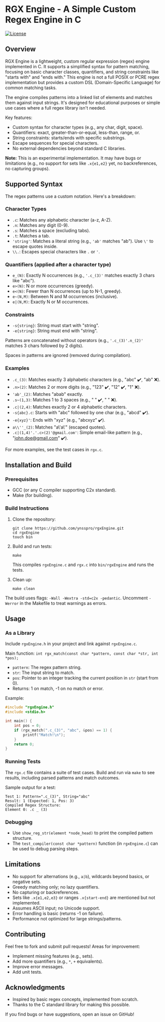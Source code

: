 # RGX Engine - A Simple Custom Regex Engine in C

[![License](https://img.shields.io/badge/license-MIT-blue.svg)](LICENSE)  


## Overview

RGX Engine is a lightweight, custom regular expression (regex) engine implemented in C. It supports a simplified syntax for pattern matching, focusing on basic character classes, quantifiers, and string constraints like "starts with" and "ends with." This engine is not a full POSIX or PCRE regex implementation but provides a custom DSL (Domain-Specific Language) for common matching tasks.

The engine compiles patterns into a linked list of elements and matches them against input strings. It's designed for educational purposes or simple use cases where a full regex library isn't needed.

Key features:
- Custom syntax for character types (e.g., any char, digit, space).
- Quantifiers: exact, greater-than-or-equal, less-than, range, or.
- String constraints: starts/ends with specific substrings.
- Escape sequences for special characters.
- No external dependencies beyond standard C libraries.

**Note:** This is an experimental implementation. It may have bugs or limitations (e.g., no support for sets like `.x{e1,e2}` yet, no backreferences, no capturing groups).

## Supported Syntax

The regex patterns use a custom notation. Here's a breakdown:

### Character Types
- `.c`: Matches any alphabetic character (a-z, A-Z).
- `.n`: Matches any digit (0-9).
- `.s`: Matches a space (excluding tabs).
- `.t`: Matches a tab.
- `'string'`: Matches a literal string (e.g., `'ab'` matches "ab"). Use `\'` to escape quotes inside.
- `\\.`: Escapes special characters like `.` or `'`.

### Quantifiers (applied after a character type)
- `e_(N)`: Exactly N occurrences (e.g., `'.c_(3)'` matches exactly 3 chars like "abc").
- `e>(N)`: N or more occurrences (greedy).
- `e<(N)`: Fewer than N occurrences (up to N-1, greedy).
- `e~(N,M)`: Between N and M occurrences (inclusive).
- `e|(N,M)`: Exactly N or M occurrences.

### Constraints
- `-s{string}`: String must start with "string".
- `-e{string}`: String must end with "string".

Patterns are concatenated without operators (e.g., `'.c_(3)'.n_(2)'` matches 3 chars followed by 2 digits).

Spaces in patterns are ignored (removed during compilation).

### Examples
- `.c_(3)`: Matches exactly 3 alphabetic characters (e.g., "abc" ✔️, "ab" ❌).
- `.n>(2)`: Matches 2 or more digits (e.g., "123" ✔️, "12" ✔️, "1" ❌).
- `'ab'_(2)`: Matches "abab" exactly.
- `.s~(1,3)`: Matches 1 to 3 spaces (e.g., "  " ✔️, "    " ❌).
- `.c|(2,4)`: Matches exactly 2 or 4 alphabetic characters.
- `-s{abc}.c`: Starts with "abc" followed by one char (e.g., "abcd" ✔️).
- `-e{xyz}'`: Ends with "xyz" (e.g., "abcxyz" ✔️).
- `a\\''_(2)`: Matches "a\\'a\\'" (escaped quotes).
- `.c|(1,4)'.'.c>(2)'@gmail.com'`: Simple email-like pattern (e.g., "john.doe@gmail.com" ✔️).

For more examples, see the test cases in `rgx.c`.

## Installation and Build

### Prerequisites
- GCC (or any C compiler supporting C2x standard).
- Make (for building).

### Build Instructions
1. Clone the repository:
   ```
   git clone https://github.com/ynsspro/rgxEngine.git
   cd rgxEngine
   touch bin
   ```
2. Build and run tests:
   ```
   make
   ```
   This compiles `rgxEngine.c` and `rgx.c` into `bin/rgxEngine` and runs the tests.

3. Clean up:
   ```
   make clean
   ```

The build uses flags: `-Wall -Wextra -std=c2x -pedantic`. Uncomment `-Werror` in the Makefile to treat warnings as errors.

## Usage

### As a Library
Include `rgxEngine.h` in your project and link against `rgxEngine.c`.

Main function: `int rgx_match(const char *pattern, const char *str, int *pos);`
- `pattern`: The regex pattern string.
- `str`: The input string to match.
- `pos`: Pointer to an integer tracking the current position in `str` (start from 0).
- Returns: 1 on match, -1 on no match or error.

Example:
```c
#include "rgxEngine.h"
#include <stdio.h>

int main() {
    int pos = 0;
    if (rgx_match(".c_(3)", "abc", &pos) == 1) {
        printf("Match!\n");
    }
    return 0;
}
```

### Running Tests
The `rgx.c` file contains a suite of test cases. Build and run via `make` to see results, including parsed patterns and match outcomes.

Sample output for a test:
```
Test 1: Pattern=".c_(3)", String="abc"
Result: 1 (Expected: 1, Pos: 3)
Compiled Regex Structure:
Element 0: .c _ (3)
```

### Debugging
- Use `show_reg_str(element *node_head)` to print the compiled pattern structure.
- The `test_compiler(const char *pattern)` function (in `rgxEngine.c`) can be used to debug parsing steps.

## Limitations
- No support for alternations (e.g., `a|b`), wildcards beyond basics, or negative sets.
- Greedy matching only; no lazy quantifiers.
- No capturing or backreferences.
- Sets like `.x{e1,e2,e3}` or ranges `.x{start-end}` are mentioned but not implemented.
- Assumes ASCII input; no Unicode support.
- Error handling is basic (returns -1 on failure).
- Performance not optimized for large strings/patterns.

## Contributing
Feel free to fork and submit pull requests! Areas for improvement:
- Implement missing features (e.g., sets).
- Add more quantifiers (e.g., `*`, `+` equivalents).
- Improve error messages.
- Add unit tests.

## Acknowledgments
- Inspired by basic regex concepts, implemented from scratch.
- Thanks to the C standard library for making this possible.

If you find bugs or have suggestions, open an issue on GitHub!
